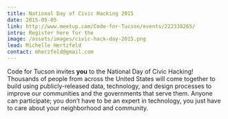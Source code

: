 ```yaml
---
title: National Day of Civic Hacking 2015
date: 2015-05-05
link: http://www.meetup.com/Code-for-Tucson/events/222338265/
intro: Register here for the
image: /assets/images/civic-hack-day-2015.png
lead: Michelle Hertzfeld
contact: mherzfeld@gmail.com
---
```


Code for Tucson invites **you** to the National Day of Civic Hacking! Thousands of people from across the United States will come together to build using publicly-released data, technology, and design processes to improve our communities and the governments that serve them. Anyone can participate; you don’t have to be an expert in technology, you just have to care about your neighborhood and community.
